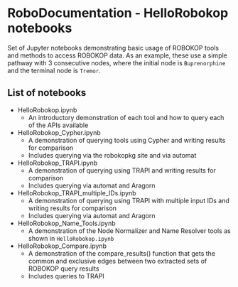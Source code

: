 # RoboDocumentation - HelloRobokop notebooks
Set of Jupyter notebooks demonstrating basic usage of ROBOKOP tools and methods to access ROBOKOP data.  As an example, these use a simple pathway with 3 consecutive nodes, where the initial node is `Buprenorphine` and the terminal node is `Tremor`.

## List of notebooks
- HelloRobokop.ipynb
	- An introductory demonstration of each tool and how to query each of the APIs available
- HelloRobokop_Cypher.ipynb
	- A demonstration of querying tools using Cypher and writing results for comparison
    - Includes querying via the robokopkg site and via automat
- HelloRobokop_TRAPI.ipynb
	- A demonstration of querying using TRAPI and writing results for comparison
    - Includes querying via automat and Aragorn
- HelloRobokop_TRAPI_multiple_IDs.ipynb
	- A demonstration of querying using TRAPI with multiple input IDs and writing results for comparison
    - Includes querying via automat and Aragorn
- HelloRobokop_Name_Tools.ipynb
	- A demonstration of the Node Normalizer and Name Resolver tools as shown in `HelloRobokop.ipynb`
- HelloRobokop_Compare.ipynb
    - A demonstration of the compare_results() function that gets the common and exclusive edges between two extracted sets of ROBOKOP query results
    - Includes queries to TRAPI